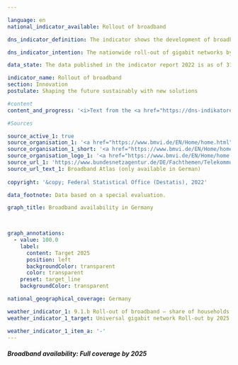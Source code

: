 ```yaml
---

language: en    
national_indicator_available: Rollout of broadband    

dns_indicator_definition: The indicator shows the development of broadband availability for households in Germany in terms of the technology installed, with separate figures for gigabit connections (≥ 1,000 <abbr title="Megabit per second">Mbps</abbr>) using fully fibre-optic networks (<abbr title="Fully fibre-optic networks">FTTB/H</abbr>), cable television (<abbr title="Cable television">CATV</abbr>) and other types of wired technology.    

dns_indicator_intention: The nationwide roll-out of gigabit networks by 2025&nbsp;is one of the German Government’s key objectives. In addition to enhancing international competitiveness, the expansion of broadband availability with gigabit speeds is intended to facilitate the convergence of living standards across Germany. To achieve these aims, the predominantly private sector roll-out is to be supported by public funding schemes in unprofitable areas.    

data_state: The data published in the indicator report 2022 is as of 31.10.2022. The data shown on this platform is updated regularly, so that more current data may be available online than published in the <a href="https://dns-indikatoren.de/assets/publications/reports/en/2022.pdf">indicator report 2022</a>.    

indicator_name: Rollout of broadband    
section: Innovation    
postulate: Shaping the future sustainably with new solutions    

#content     
content_and_progress: '<i>Text from the <a href="https://dns-indikatoren.de/assets/publications/reports/en/2022.pdf">Indicator Report 2022&nbsp;</a></i><br><br>The indicator measures the availability of broadband to households in Germany at downstream speeds of at least 1,000 <abbr title="Megabit per second">Mbps</abbr>, or one gigabit per second, using wired technology – fibre optics (<abbr title="Fully fibre-optic networks">FTTB/H</abbr>) and cable television (<abbr title="Cable television">CATV</abbr>). The figures are collated on behalf of the Federal Ministry of Transport and Digital Infrastructure and published on the Government’s Broadband Atlas.<br><br>As of the middle of 2020, fully fibre-optic internet connections (<abbr title="Fully fibre-optic networks">FTTB/H</abbr>) capable of more than 1,000 <abbr title="Megabit per second">Mbps</abbr> were available in 13.8% of households in Germany. Between 2015&nbsp;and 2020, the availability of 1,000 <abbr title="Megabit per second">Mbps</abbr> FTTB/H broadband rose by 7.1&nbsp;percentage points. In other words, it more than doubled, increasing by +105.9%. From the end of 2018&nbsp;to the middle of 2020, the proportion of households with equally rapid connections using <abbr title="Cable television">CATV</abbr> grew from 23.7&nbsp;to 50.2%. This is also more than double, equating to a +111.8% increase. Altogether, 55.9% of households had gigabit-capable connections available as of mid-2020.<br><br>Within the country, availability can be seen to vary depending on the region. For all technologies, the provision of gigabit broadband is concentrated particularly in urban areas, where some 74.6% of households had gigabit-speed internet access as of 2020. That figure is markedly lower for areas of a rural character, at 16.7% in 2020. To consider the distribution of the different technologies, 70.7% of urban and 7.8% of rural households had gigabit connections via <abbr title="Cable television">CATV</abbr> in mid-2020, while gigabit-capable fibre broadband was available to 17.6% of households in urban areas and 8.9% of those in rural areas. Rural locations are thus predominantly supplied with gigabit speeds via fibre-optic networks, while urban areas rely more on <abbr title="Cable television">CATV</abbr>.<br><br>Differences in availability between urban and more rural areas are also discernible among the Länder. Of all the Länder that are not city states, Schleswig-Holstein has the highest level of gigabit-speed provision using any technology in 2020, at 74.0% of all households, followed by North Rhine-Westphalia on 62.0%. At the other end of the scale, 12% of households in Saxony-Anhalt can say the same, with Brandenburg the next-lowest at 22.1%. In contrast, provision of gigabit-speed broadband is markedly higher than 90% in the three city states, Berlin, Bremen and Hamburg.<br><br>Various sources are used to calculate these data. Alongside the digital landscape model produced by the Federal Agency for Cartography and Geodesy and OpenStreetMap, more than 500&nbsp;telecommunications companies in Germany are surveyed about their current provision. To preserve the companies’ business and trade secrets, the resultant data are aggregated into a grid of 250-metre by 250-metre cells and grouped according to seven classes of broadband. Although full-fibre networks with speeds of over 1,000 <abbr title="Megabit per second">Mbps</abbr> have been included in observations since the end of 2015, that class has only been studied in detail since the end of 2018&nbsp;in light of the latest technological advances.<br><br>Methodologically, it should be noted that the telecom companies provide their data on broadband availability on a voluntary basis, as there is no legal framework. Furthermore, the figures for availability refer to the technology that telecom companies have installed, as opposed to the actually usable broadband capacity in the area. Additional information on broadband measurement can be found in the annual report of the Bundesnetzagentur, Germany’s federal networks agency.'    

#Sources    

source_active_1: true
source_organisation_1: '<a href="https://www.bmvi.de/EN/Home/home.html">Federal Ministry for Digital and Transport</a>'
source_organisation_1_short: '<a href="https://www.bmvi.de/EN/Home/home.html">Federal Ministry for Digital and Transport</a>'
source_organisation_logo_1: '<a href="https://www.bmvi.de/EN/Home/home.html"><img src="https://dnsUpgradeEnvironment.github.io/dns-indicators/public/OrgImgEn/bmdv.png" alt="Federal Ministry for Digital and Transport" title=" Click here to visit the homepage of the organizationFederal Ministry for Digital and Transport" style="height:60px; width:148px; border: transparent"/></a>'
source_url_1: 'https://www.bundesnetzagentur.de/DE/Fachthemen/Telekommunikation/Breitband/breitbandatlas/start.html'
source_url_text_1: Broadband Atlas (only available in German)
    
copyright: '&copy; Federal Statistical Office (Destatis), 2022'    

data_footnote: Data based on a special evaluation.    

graph_title: Broadband availability in Germany    

    

graph_annotations:
  - value: 100.0
    label:
      content: Target 2025
      position: left
      backgroundColor: transparent
      color: transparent
    preset: target_line
    backgroundColor: transparent        

national_geographical_coverage: Germany    

weather_indicator_1: 9.1.b Roll-out of broadband – share of households with access to gigabit broadband services
weather_indicator_1_target: Universal gigabit network Roll-out by 2025

weather_indicator_1_item_a: '-'    
---
```



<div>
  <div class="my-header">
    <h5>Broadband availability: Full coverage by 2025
    </h5>
  </div>
  <div class="my-header-note">
  </div>
</div>